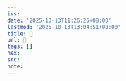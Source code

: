 ```yaml
---
ivs:
date: '2025-10-13T11:26:25+08:00'
lastmod: '2025-10-13T13:04:51+08:00'
title: 󰐑
url: 󰐑
tags: []
hex: 
src:
note:
---
```

